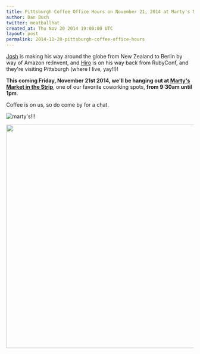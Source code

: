 ```yaml
---
title: Pittsburgh Coffee Office Hours on November 21, 2014 at Marty's Market
author: Dan Buch
twitter: meatballhat
created_at: Thu Nov 20 2014 19:00:00 UTC
layout: post
permalink: 2014-11-20-pittsburgh-coffee-office-hours
---
```

[Josh](https://twitter.com/j2h) is making his way around the globe
from New Zealand to Berlin by way of Amazon re:Invent, and
[Hiro](https://twitter.com/hiro_asari) is on his way back from
RubyConf, and they're visiting Pittsburgh (where I live, yay!!)!

**This coming Friday, November 21st 2014, we'll be hanging out at
[Marty's Market in the Strip](http://martysmarket.com/)**, one of
our favorite coworking spots, **from 9:30am until 1pm**.

Coffee is on us, so do come by for a chat.

![marty's!!!](https://cloud.githubusercontent.com/assets/45143/5131668/2e4a0126-70c3-11e4-8b9d-448c5a1f69ef.jpg)

<a href="https://goo.gl/maps/X0HSC"><img width="600" src="https://cloud.githubusercontent.com/assets/45143/5131588/2ce78f84-70c2-11e4-99ef-4020f5bcd7d9.png"/></a>
